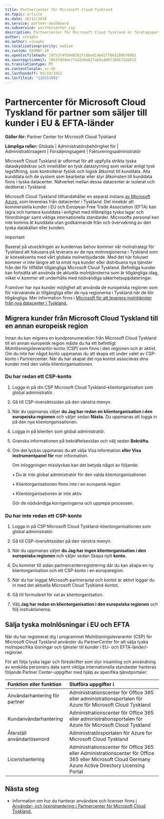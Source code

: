 ```yaml
---
title: Partnercenter för Microsoft Cloud Tyskland
ms.topic: article
ms.date: 10/12/2020
ms.service: partner-dashboard
ms.subservice: partnercenter-csp
description: Partnercenter för Microsoft Cloud Tyskland är företagsportalen för partner som vill erbjuda Microsofts molnlösningar till kunder i EU- och EFTA-länder.
author: vinayks
ms.author: vinayks
ms.localizationpriority: medium
ms.custom: SEOMAY.20
ms.openlocfilehash: 19753f4fb848262fc8bed146427f0652096f6902
ms.sourcegitcommit: 7063fdddee77ad2d8e627ab3c806f76d173ab652
ms.translationtype: MT
ms.contentlocale: sv-SE
ms.lasthandoff: 05/19/2021
ms.locfileid: "110151091"
---
```

# <a name="partner-center-for-microsoft-cloud-germany-for-partners-selling-to-customers-in-eu--efta-countries"></a>Partnercenter för Microsoft Cloud Tyskland för partner som säljer till kunder i EU & EFTA-länder

**Gäller för:** Partner Center for Microsoft Cloud Tyskland

**Lämpliga roller:** Globala | Administratörsbehörighet för | Administratörsagent | Försäljningsagent | Faktureringsadministratör

Microsoft Cloud Tyskland är utformat för att uppfylla strikta tyska dataskyddskrav och innehåller en tysk datastyrning som verkar enligt tysk lagstiftning, som kontrollerar fysisk och logisk åtkomst till kunddata. Alla kunddata och de system som bearbetar eller styr åtkomsten till kunddata finns i tyska datacenter. Nätverket mellan dessa datacenter är isolerat och dedikerat i Tyskland.

Microsoft Cloud Tyskland tillhandahåller en separat instans [av Microsoft Azure](https://go.microsoft.com/fwlink/?linkid=847992), som levereras från datacenter i Tyskland. Det innebär att kommersiella kunder i EU och European Free Trade Association (EFTA) kan lagra och hantera kunddata i enlighet med tillämpliga tyska lagar och förordningar samt viktiga internationella standarder. Microsofts personal kan inte komma åt kunddata utan godkännande från och övervakning av den tyska datakällan eller kunden.

> [!IMPORTANT]
> Baserat på utvecklingen av kundernas behov kommer vår molnstrategi för Tyskland att fokusera på leverans av de nya molnregionerna i Tyskland som är konsekventa med vårt globala molnerbjudande. Med det här fokuset kommer vi inte längre att ta emot nya kunder eller distribuera nya tjänster från det för tillfället tillgängliga Microsoft Cloud Tyskland. Befintliga kunder kan fortsätta att använda de aktuella molntjänsterna som är tillgängliga idag, vilket vi kommer att underhålla med nödvändiga säkerhetsuppdateringar.
>
> Framöver har nya kunder möjlighet att använda de europeiska regioner som för närvarande är tillgängliga eller de nya regionerna i Tyskland när de blir tillgängliga. Mer information finns i [Microsoft för att leverera molntjänster från nya datacenter i Tyskland.](https://news.microsoft.com/europe/2018/08/31/microsoft-to-deliver-cloud-services-from-new-datacentres-in-germany-in-2019-to-meet-evolving-customer-needs/) 

## <a name="migrate-customers-from-microsoft-cloud-germany-to-another-european-region"></a>Migrera kunder från Microsoft Cloud Tyskland till en annan europeisk region

Innan du kan migrera en kundprenumeration från Microsoft Cloud Tyskland till en annan europeisk region måste du ha ett befintligt Molnlösningsleverantör-konto (CSP) som finns i den regionen och är aktivt. Om du inte har något konto uppmanas du att skapa ett under valet av CSP-konto i Partnercenter. När du har skapat det nya kontot associeras dina kunder med den valda klientorganisationen.

### <a name="you-already-have-a-csp-account"></a>Du har redan ett CSP-konto

1. Logga in på din CSP Microsoft Cloud Tyskland-klientorganisation som global administratör.

1. Gå till CSP-översiktssidan på den vänstra menyn.
 
1. När du uppmanas väljer **du Jag har redan en klientorganisation i den europeiska regionen** och väljer sedan **Nästa.** Du uppmanas att logga in på den nya klientorganisationen. 

1. Logga in på klienten som global administratör.
 
1. Granska informationen på bekräftelsesidan och välj sedan **Bekräfta.**
 
6.  Om det lyckas uppmanas du att välja Visa information **eller Visa** **instrumentpanel för** mer information. 

    Om inloggningen misslyckas kan det betyda något av följande:
    
    • Du är inte global administratör för den valda klientorganisationen
    
    • Klientorganisationen finns inte i en europeisk region
    
    • Klientorganisationen är inte aktiv

    Gör de nödvändiga korrigeringarna och upprepa processen. 

### <a name="you-dont-already-have-a-csp-account"></a>Du har inte redan ett CSP-konto

1. Logga in på CSP Microsoft Cloud Tyskland-klientorganisationen som global administratör.

1. Gå till CSP-översiktssidan på den vänstra menyn.
 
1. När du uppmanas väljer **du Jag har ingen klientorganisation i den europeiska regionen** och väljer sedan Skapa nytt **konto.** 
 
1. Du kommer till sidan partnercenterregistrering där du kan skapa en ny klientorganisation och ett CSP-konto i en europaregion.
  
5. När du har loggat Microsoft-partneravtal och kontot är aktivt loggar du in med det aktuella Microsoft Cloud Tyskland-kontot.

6. Gå till formuläret för val av klientorganisation.

7. Välj **Jag har redan en klientorganisation i den europeiska regionen** och följ instruktionerna.


## <a name="selling-german-cloud-solutions-in-eu-and-efta"></a>Sälja tyska molnlösningar i EU och EFTA

När du har registrerat dig i programmet Molnlösningsleverantör (CSP) för Microsoft Cloud Tyskland använder du PartnerCenter för att sälja tyska molnspecifika lösningar och tjänster till kunder i EU- och EFTA-länder/-regioner.

För att följa tyska lagar och föreskrifter som styr insamling och användning av enskilda personers data samt viktiga internationella standarder hanteras följande Partner Center-uppgifter med hjälp av specifika tjänstportaler.

Funktion eller funktion | Slutföra uppgifter i
:--- | :---
Användarhantering för partner | Administrationscenter för Office 365 eller administrationsportalen för Azure för Microsoft Cloud Tyskland
Kundanvändarhantering | Administrationscenter för Office 365 eller administrationsportalen för Azure för Microsoft Cloud Tyskland
Återställ användarlösenord | Administratörsportalen för Azure for Microsoft Cloud Tyskland
Licenshantering | Administrationscenter för Office 365 eller Administrationscenter för Office 365 eller Microsoft Cloud Germany Azure Active Directory Licensing Portal

## <a name="next-steps"></a>Nästa steg

- Information om hur du hanterar användare och licenser finns [i Användar- och licenshantering i Partnercenter för Microsoft Cloud Tyskland.](user-management-in-partner-center-for-microsoft-cloud-germany.md)

